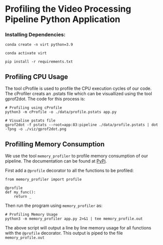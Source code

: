 # Profiling the Video Processing Pipeline Python Application

### Installing Dependencies:

`conda create -n virt python=3.9`

`conda activate virt`

`pip install -r requirements.txt`

## Profiling CPU Usage
The tool cProfile is used to profile the CPU execution cycles of our code. The cProfiler creats an .pstats file which can be visuallized using the tool gprof2dot. The code for this process is:

``` 
# Profiling using cProfile
python3 -m cProfile -o ./data/profile.pstats app.py

# Visualise pstats file
gprof2dot -f pstats --root=app:83:pipeline ./data/profile.pstats | dot -Tpng -o ./viz/gprof2dot.png
``` 

## Profilling Memory Consumption
We use the tool `memory_profiler` to profile memory consumption of our pipeline. The documentation can be found at [PyPi](https://pypi.org/project/memory-profiler/).    

First add a `@profile` decorator to all the functions to be profiled:   
```
from memory_profiler import profile

@profile
def my_func():
    return _
```

Then run the program using `memory_profiler` as:   
```
# Profiling Memory Usage
python3 -m memory_profiler app.py 2>&1 | tee memory_profile.out
``` 
The above script will output a line by line memory usage for all functions with the `@profile` decorator. This output is piped to the file `memory_profile.out`